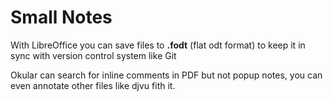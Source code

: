 # Small Notes

With LibreOffice you can save files to **.fodt** (flat odt format) to keep it in sync with version control system like Git

Okular can search for inline comments in PDF but not popup notes, you can even annotate other files like djvu fith it.


